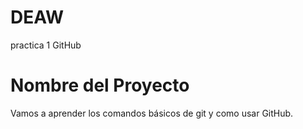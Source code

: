 # DEAW
practica 1 GitHub

# Nombre del Proyecto

Vamos a aprender los comandos básicos de git y como usar GitHub.
